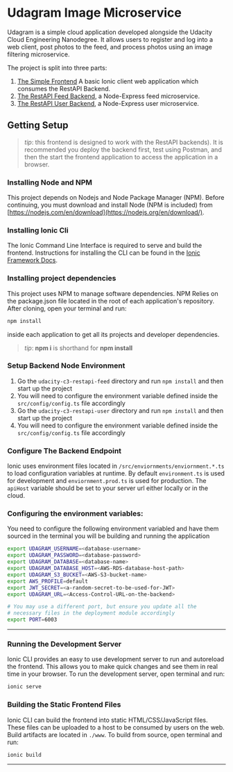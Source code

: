 # Udagram Image Microservice

Udagram is a simple cloud application developed alongside the Udacity Cloud Engineering Nanodegree. It allows users to register and log into a web client, post photos to the feed, and process photos using an image filtering microservice.

The project is split into three parts:
1. [The Simple Frontend](./udacity-c3-frontend) A basic Ionic client web application which consumes the RestAPI Backend. 
1. [The RestAPI Feed Backend](./udacity-c3-restapi-feed), a Node-Express feed microservice.
1. [The RestAPI User Backend](./udacity-c3-restapi-user), a Node-Express user microservice.

## Getting Setup

> _tip_: this frontend is designed to work with the RestAPI backends). It is recommended you deploy the backend first, test using Postman, and then the start the frontend application to access the application in a browser.

### Installing Node and NPM
This project depends on Nodejs and Node Package Manager (NPM). Before continuing, you must download and install Node (NPM is included) from [https://nodejs.com/en/download](https://nodejs.org/en/download/).

### Installing Ionic Cli
The Ionic Command Line Interface is required to serve and build the frontend. Instructions for installing the CLI can be found in the [Ionic Framework Docs](https://ionicframework.com/docs/installation/cli).

### Installing project dependencies

This project uses NPM to manage software dependencies. NPM Relies on the package.json file located in the root of each application's repository. After cloning, open your terminal and run:
```bash
npm install
```
inside each application to get all its projects and developer dependencies.

>_tip_: **npm i** is shorthand for **npm install**

### Setup Backend Node Environment
1. Go the `udacity-c3-restapi-feed` directory and run `npm install` and then start up the project
1. You will need to configure the environment variable defined inside the `src/config/config.ts` file accordingly
1. Go the `udacity-c3-restapi-user` directory and run `npm install` and then start up the project
1. You will need to configure the environment variable defined inside the `src/config/config.ts` file accordingly

### Configure The Backend Endpoint
Ionic uses environment files located in `/src/enviornments/enviornment.*.ts` to load configuration variables at runtime. By default `environment.ts` is used for development and `enviornment.prod.ts` is used for production. The `apiHost` variable should be set to your server url either locally or in the cloud.

### Configuring the environment variables:
You need to configure the following environment variabled and have them sourced in the terminal you will be building and running the application
```bash
export UDAGRAM_USERNAME=<database-username>
export UDAGRAM_PASSWORD=<database-password>
export UDAGRAM_DATABASE=<database-name>
export UDAGRAM_DATABASE_HOST=<AWS-RDS-database-host-path>
export UDAGRAM_S3_BUCKET=<AWS-S3-bucket-name>
export AWS_PROFILE=default
export JWT_SECRET=<a-random-secret-to-be-used-for-JWT>
export UDAGRAM_URL=<Access-Control-URL-on-the-backend>

# You may use a different port, but ensure you update all the
# necessary files in the deployment module accordingly
export PORT=6003
```

***
### Running the Development Server
Ionic CLI provides an easy to use development server to run and autoreload the frontend. This allows you to make quick changes and see them in real time in your browser. To run the development server, open terminal and run:

```bash
ionic serve
```

### Building the Static Frontend Files
Ionic CLI can build the frontend into static HTML/CSS/JavaScript files. These files can be uploaded to a host to be consumed by users on the web. Build artifacts are located in `./www`. To build from source, open terminal and run:
```bash
ionic build
```
***
